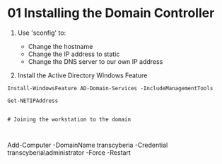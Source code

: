 # 01 Installing the Domain Controller

1. Use 'sconfig' to:
    - Change the hostname
    - Change the IP address to static
    - Change the DNS server to our own IP address

2. Install the Active Directory Windows Feature

```shell
Install-WindowsFeature AD-Domain-Services -IncludeManagementTools
```


```
Get-NETIPAddress


# Joining the workstation to the domain



```
Add-Computer -DomainName transcyberia -Credential transcyberia\administrator -Force -Restart
```